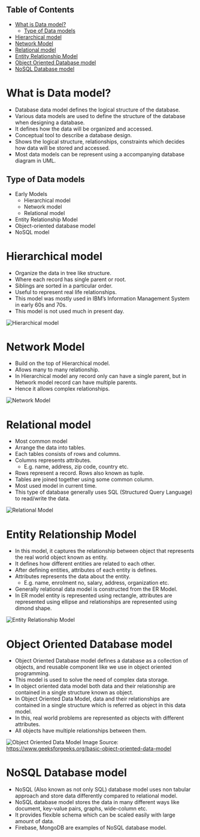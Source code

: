 ## Table of Contents

- [What is Data model?](#what-is-data-model-)
  * [Type of Data models](#type-of-data-models)
- [Hierarchical model](#hierarchical-model)
- [Network Model](#network-model)
- [Relational model](#relational-model)
- [Entity Relationship Model](#entity-relationship-model)
- [Object Oriented Database model](#object-oriented-database-model)
- [NoSQL Database model](#nosql-database-model)

# What is Data model?

- Database data model defines the logical structure of the database.
- Various data models are used to define the structure of the database when designing a database.
- It defines how the data will be organized and accessed.
- Conceptual tool to describe a database design.
- Shows the logical structure, relationships, constraints which decides how data will be stored and accessed.
- Most data models can be represent using a accompanying database diagram in UML.

## Type of Data models

- Early Models
  - Hierarchical model
  - Network model
  - Relational model
- Entity Relationship Model
- Object-oriented database model
- NoSQL model

# Hierarchical model

- Organize the data in tree like structure.
- Where each record has single parent or root.
- Siblings are sorted in a particular order.
- Useful to represent real life relationships.
- This model was mostly used in IBM’s Information Management System in early 60s and 70s.
- This model is not used much in present day.

![Hierarchical model](https://user-images.githubusercontent.com/4832630/127729717-404dea84-9181-40b5-9b23-7d928ef04bc5.png)

# Network Model

- Build on the top of Hierarchical model.
- Allows many to many relationship.
- In Hierarchical model any record only can have a single parent, but in Network model record can have multiple parents.
- Hence it allows complex relationships. 

![Network Model](https://user-images.githubusercontent.com/4832630/127729746-8785f58b-3e17-4709-afa5-b29295f5ad44.png)

# Relational model

- Most common model
- Arrange the data into tables.
- Each tables consists of rows and columns.
- Columns represents attributes.
  - E.g. name, address, zip code, country etc.
- Rows represent a record. Rows also known as tuple.
- Tables are joined together using some common column.
- Most used model in current time.
- This type of database generally uses SQL (Structured Query Language) to read/write the data.

![Relational Model](https://user-images.githubusercontent.com/4832630/127729884-dd2c4009-775d-4b6e-a20d-fcf62aa6f81c.png)

# Entity Relationship Model

- In this model, it captures the relationship between object that represents the real world object known as entity.
- It defines how different entities are related to each other.
- After defining entities, attributes of each entity is defines.
- Attributes represents the data about the entity.
  - E.g. name, enrolment no, salary, address, organization etc.
- Generally relational data model is constructed from the ER Model.
- In ER model entity is represented using rectangle, attributes are represented using ellipse and relationships are represented using dimond shape.

![Entity Relationship Model](https://user-images.githubusercontent.com/4832630/127729944-ac4eff33-cc75-45f0-b1ad-9cb47b245663.png)

# Object Oriented Database model

- Object Oriented Database model defines a database as a collection of objects, and reusable component like we use in object oriented programming.
- This model is used to solve the need of complex data storage.
- In object oriented data model both data and their relationship are contained in a single structure known as object.
- In Object Oriented Data Model, data and their relationships are contained in a single structure which is referred as object in this data model. 
- In this, real world problems are represented as objects with different attributes. 
- All objects have multiple relationships between them.

![Object Oriented Data Model](https://user-images.githubusercontent.com/4832630/127730078-37c66a52-3222-424a-920d-21a7933bf965.png)
Image Source: https://www.geeksforgeeks.org/basic-object-oriented-data-model

# NoSQL Database model

- NoSQL (Also known as not only SQL) database model uses non tabular approach and store data differently compared to relational model.
- NoSQL database model stores the data in many different ways like document, key-value pairs, graphs, wide-column etc.
- It provides flexible schema which can be scaled easily with large amount of data.
- Firebase, MongoDB are examples of NoSQL database model.





